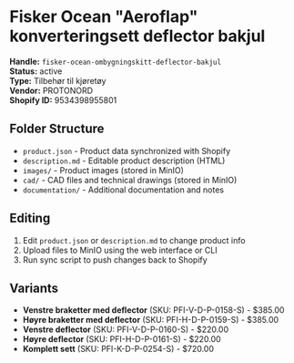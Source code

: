 # Fisker Ocean "Aeroflap" konverteringsett deflector bakjul

**Handle:** `fisker-ocean-ombygningskitt-deflector-bakjul`  
**Status:** active  
**Type:** Tilbehør til kjøretøy  
**Vendor:** PROTONORD  
**Shopify ID:** 9534398955801  

## Folder Structure

- `product.json` - Product data synchronized with Shopify
- `description.md` - Editable product description (HTML)
- `images/` - Product images (stored in MinIO)
- `cad/` - CAD files and technical drawings (stored in MinIO)
- `documentation/` - Additional documentation and notes

## Editing

1. Edit `product.json` or `description.md` to change product info
2. Upload files to MinIO using the web interface or CLI
3. Run sync script to push changes back to Shopify

## Variants

- **Venstre braketter med deflector** (SKU: PFI-V-D-P-0158-S) - $385.00
- **Høyre braketter med deflector** (SKU: PFI-H-D-P-0159-S) - $385.00
- **Venstre deflector** (SKU: PFI-V-D-P-0160-S) - $220.00
- **Høyre deflector** (SKU: PFI-H-D-P-0161-S) - $220.00
- **Komplett sett** (SKU: PFI-K-D-P-0254-S) - $720.00
